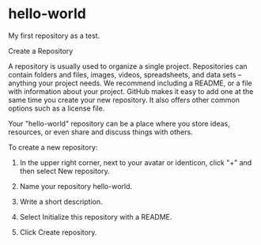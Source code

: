 # hello-world
My first repository as a test.

Create a Repository

A repository is usually used to organize a single project. Repositories can contain folders and files, images, videos, spreadsheets, and data sets – anything your project needs. We recommend including a README, or a file with information about your project. GitHub makes it easy to add one at the same time you create your new repository. It also offers other common options such as a license file.

Your "hello-world" repository can be a place where you store ideas, resources, or even share and discuss things with others.

To create a new repository:

1. In the upper right corner, next to your avatar or identicon, click "+" and then select New repository.

2. Name your repository hello-world.

3. Write a short description.

4. Select Initialize this repository with a README.

5. Click Create repository.
